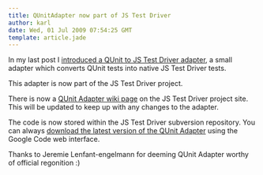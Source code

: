 ```yaml
---
title: QUnitAdapter now part of JS Test Driver
author: karl
date: Wed, 01 Jul 2009 07:54:25 GMT
template: article.jade
---
```


In my last post I [introduced a QUnit to JS Test Driver adapter](http://monket.net/blog/2009/06/new-qunit-to-js-test-driver-adapter/), a small adapter which converts QUnit tests into native JS Test Driver tests.

This adapter is now part of the JS Test Driver project.

There is now a [QUnit Adapter wiki page](http://code.google.com/p/js-test-driver/wiki/QUnitAdapter) on the JS Test Driver project site. This will be updated to keep up with any changes to the adapter.

The code is now stored within the JS Test Driver subversion repository. You can always [download the latest version of the QUnit Adapter](http://code.google.com/p/js-test-driver/source/browse/#svn/trunk/JsTestDriver/contrib/qunit) using the Google Code web interface.

Thanks to Jeremie Lenfant-engelmann for deeming QUnit Adapter worthy of official regonition :)

